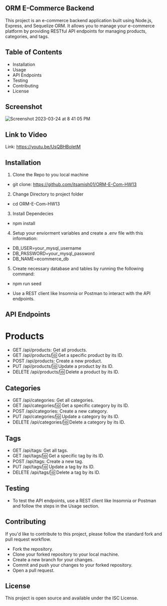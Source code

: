 ## ORM E-Commerce Backend
This project is an e-commerce backend application built using Node.js, Express, and Sequelize ORM. It allows you to manage your e-commerce platform by providing RESTful API endpoints for managing products, categories, and tags.

## Table of Contents

* Installation
* Usage
* API Endpoints
* Testing
* Contributing
* License

## Screenshot
![Screenshot 2023-03-24 at 8 41 05 PM](https://user-images.githubusercontent.com/114682284/227679006-f0f6af53-3d55-42a7-a60c-465bfc637b16.png)

## Link to Video

Link: https://youtu.be/UsQBHBoIetM

## Installation

1. Clone the Repo to you local machine

* git clone: https://github.com/itsamish01/ORM-E-Com-HW13

2. Change Directory to project folder

* cd ORM-E-Com-HW13

3. Install Dependecies

* npm install

4. Setup your enviorment variables and create a .env file with this information:

* DB_USER=your_mysql_username
* DB_PASSWORD=your_mysql_password
* DB_NAME=ecommerce_db

5. Create necessary database and tables by running the following command:

* npm run seed

* Use a REST client like Insomnia or Postman to interact with the API endpoints.


## API Endpoints

# Products
* GET /api/products: Get all products.
* GET /api/products/:id: Get a specific product by its ID.
* POST /api/products: Create a new product.
* PUT /api/products/:id: Update a product by its ID.
* DELETE /api/products/:id: Delete a product by its ID.

## Categories
* GET /api/categories: Get all categories.
* GET /api/categories/:id: Get a specific category by its ID.
* POST /api/categories: Create a new category.
* PUT /api/categories/:id: Update a category by its ID.
* DELETE /api/categories/:id: Delete a category by its ID.

## Tags
* GET /api/tags: Get all tags.
* GET /api/tags/:id: Get a specific tag by its ID.
* POST /api/tags: Create a new tag.
* PUT /api/tags/:id: Update a tag by its ID.
* DELETE /api/tags/:id: Delete a tag by its ID.

## Testing
* To test the API endpoints, use a REST client like Insomnia or Postman and follow the steps in the Usage section.

## Contributing
If you'd like to contribute to this project, please follow the standard fork and pull request workflow.

* Fork the repository.
* Clone your forked repository to your local machine.
* Create a new branch for your changes.
* Commit and push your changes to your forked repository.
* Open a pull request.

## License
This project is open source and available under the ISC License.
